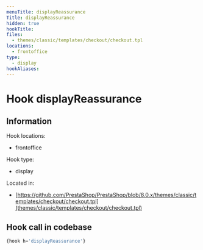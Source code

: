 ```yaml
---
menuTitle: displayReassurance
Title: displayReassurance
hidden: true
hookTitle: 
files:
  - themes/classic/templates/checkout/checkout.tpl
locations:
  - frontoffice
type:
  - display
hookAliases:
---
```


# Hook displayReassurance

## Information

Hook locations: 
  - frontoffice

Hook type: 
  - display

Located in: 
  - [https://github.com/PrestaShop/PrestaShop/blob/8.0.x/themes/classic/templates/checkout/checkout.tpl](themes/classic/templates/checkout/checkout.tpl)

## Hook call in codebase

```php
{hook h='displayReassurance'}
```